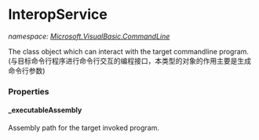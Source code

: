 ﻿# InteropService
_namespace: [Microsoft.VisualBasic.CommandLine](./index.md)_

The class object which can interact with the target commandline program.
 (与目标命令行程序进行命令行交互的编程接口，本类型的对象的作用主要是生成命令行参数)




### Properties

#### _executableAssembly
Assembly path for the target invoked program.
